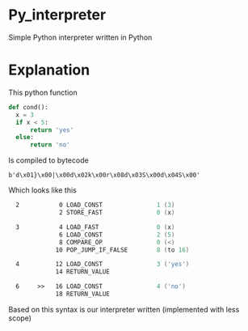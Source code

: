 # Py_interpreter
Simple Python interpreter written in Python

# Explanation

This python function

```py
def cond():
  x = 3
  if x < 5:
      return 'yes'
  else:
      return 'no'
```

Is compiled to bytecode

```text
b'd\x01}\x00|\x00d\x02k\x00r\x08d\x03S\x00d\x04S\x00'
```

Which looks like this

```asm
  2           0 LOAD_CONST               1 (3)
              2 STORE_FAST               0 (x)

  3           4 LOAD_FAST                0 (x)
              6 LOAD_CONST               2 (5)
              8 COMPARE_OP               0 (<)
             10 POP_JUMP_IF_FALSE        8 (to 16)

  4          12 LOAD_CONST               3 ('yes')
             14 RETURN_VALUE

  6     >>   16 LOAD_CONST               4 ('no')
             18 RETURN_VALUE
```

Based on this syntax is our interpreter written (implemented with less scope)
